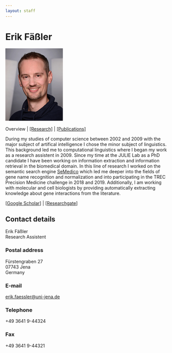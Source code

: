 ```yaml
---
layout: staff
---
```


# Erik Fäßler
<div class="portrait">
  <img src="Erik+Faessler-width-179-height-226.jpg">
</div>

Overview | 
[[Research]](research.html) | 
[[Publications]](publication.html)

During my studies of computer science between 2002 and 2009 with the major subject of artifical intelligence I chose the minor subject of linguistics. This background led me to computational linguistics where I began my work as a research assistent in 2009. Since my time at the JULIE Lab as a PhD candidate I have been working on information extraction and information retrieval in the biomedical domain. In this line of research I worked on the semantic search engine [SeMedico](http://semedico.org/) which led me deeper into the fields of gene name recognition and normalization and into participating in the TREC Precision Medicine challenge in 2018 and 2019. Additionally, I am working with molecular and cell biologists by providing automatically extracting knowledge about gene interactions from the literature.

[[Google Scholar](https://scholar.google.de/citations?user=MKD5M4oAAAAJ&hl=de)] |
[[Researchgate](https://www.researchgate.net/profile/Erik_Faessler)]
<br/>

## Contact details
Erik Fäßler<br/>
Research Assistent

### Postal address
Fürstengraben 27<br/>
07743 Jena<br/>
Germany

### E-mail
[erik.faessler@uni-jena.de](mailto:Erik.Faessler@uni-jena.de)

### Telephone
+49 3641 9-44324

### Fax
+49 3641 9-44321
